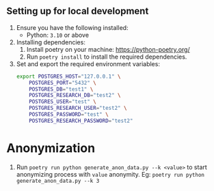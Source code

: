 ## Setting up for local development
1. Ensure you have the following installed:
    * Python: `3.10` or above
2. Installing dependencies:
    1. Install poetry on your machine: https://python-poetry.org/
    2. Run `poetry install` to install the required dependencies.
3. Set and export the required environment variables:
    ```bash
    export POSTGRES_HOST="127.0.0.1" \
        POSTGRES_PORT="5432" \
        POSTGRES_DB="test1" \
        POSTGRES_RESEARCH_DB="test2" \
        POSTGRES_USER="test" \
        POSTGRES_RESEARCH_USER="test2" \
        POSTGRES_PASSWORD="test" \
        POSTGRES_RESEARCH_PASSWORD="test2"
    ```

# Anonymization
1. Run `poetry run python generate_anon_data.py --k <value>` to start anonymizing process with `value` anonymity.
Eg: `poetry run python generate_anon_data.py --k 3`